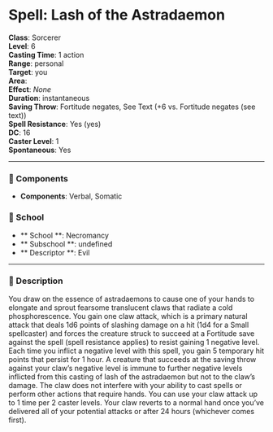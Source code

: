 
# Spell: Lash of the Astradaemon
**Class**: Sorcerer  
**Level**: 6  
**Casting Time**: 1 action  
**Range**: personal  
**Target**: you  
**Area**:   
**Effect**: _None_  
**Duration**: instantaneous  
**Saving Throw**: Fortitude negates, See Text (+6 vs. Fortitude negates (see text))  
**Spell Resistance**: Yes (yes)  
**DC**: 16  
**Caster Level**: 1  
**Spontaneous**: Yes

---

### 🔮 Components
- **Components**: Verbal, Somatic

### 🏫 School
- ** School **: Necromancy
- ** Subschool **: undefined
- ** Descriptor **: Evil
---

### 📜 Description
You draw on the essence of astradaemons to cause one of your hands to elongate and sprout fearsome translucent claws that radiate a cold phosphorescence. You gain one claw attack, which is a primary natural attack that deals 1d6 points of slashing damage on a hit (1d4 for a Small spellcaster) and forces the creature struck to succeed at a Fortitude save against the spell (spell resistance applies) to resist gaining 1 negative level. Each time you inflict a negative level with this spell, you gain 5 temporary hit points that persist for 1 hour. A creature that succeeds at the saving throw against your claw’s negative level is immune to further negative levels inflicted from this casting of lash of the astradaemon but not to the claw’s damage. The claw does not interfere with your ability to cast spells or perform other actions that require hands. You can use your claw attack up to 1 time per 2 caster levels. Your claw reverts to a normal hand once you’ve delivered all of your potential attacks or after 24 hours (whichever comes first).
